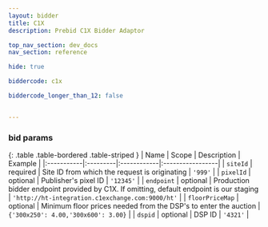 ```yaml
---
layout: bidder
title: C1X
description: Prebid C1X Bidder Adaptor

top_nav_section: dev_docs
nav_section: reference

hide: true

biddercode: c1x

biddercode_longer_than_12: false


---
```


### bid params

{: .table .table-bordered .table-striped }
| Name | Scope | Description | Example |
|:-----------|:---------|:------------|:-----------------|
| `siteId` | required | Site ID from which the request is originating | `'999'` |
| `pixelId` | optional | Publisher's pixel ID | `'12345'` |
| `endpoint` | optional | Production bidder endpoint provided by C1X. If omitting, default endpoint is our staging | `'http://ht-integration.c1exchange.com:9000/ht'` |
| `floorPriceMap` | optional | Minimum floor prices needed from the DSP's to enter the auction | `{'300x250': 4.00,'300x600': 3.00}` |
| `dspid` | optional | DSP ID | `'4321'` |


